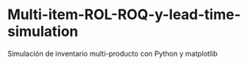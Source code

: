# Multi-item-ROL-ROQ-y-lead-time-simulation
Simulación de inventario multi-producto con Python y matplotlib
